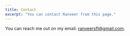 ```yaml
---
title: Contact
excerpt: "You can contact Ranveer from this page."
---
```

You can reach me out on my email: ranveersfl@gmail.com. 
